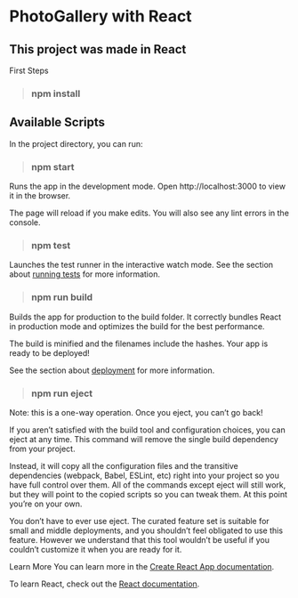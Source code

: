 # PhotoGallery with React

## This project was made in React

First Steps
> ### npm install

## Available Scripts
In the project directory, you can run:

> ### npm start
Runs the app in the development mode.
Open http://localhost:3000 to view it in the browser.

The page will reload if you make edits.
You will also see any lint errors in the console.

> ### npm test
Launches the test runner in the interactive watch mode.
See the section about <a href="https://create-react-app.dev/docs/running-tests/">running tests</a> for more information.

> ### npm run build
Builds the app for production to the build folder.
It correctly bundles React in production mode and optimizes the build for the best performance.

The build is minified and the filenames include the hashes.
Your app is ready to be deployed!

See the section about <a href="https://create-react-app.dev/docs/deployment/">deployment</a> for more information.

> ### npm run eject
Note: this is a one-way operation. Once you eject, you can’t go back!

If you aren’t satisfied with the build tool and configuration choices, you can eject at any time. This command will remove the single build dependency from your project.

Instead, it will copy all the configuration files and the transitive dependencies (webpack, Babel, ESLint, etc) right into your project so you have full control over them. All of the commands except eject will still work, but they will point to the copied scripts so you can tweak them. At this point you’re on your own.

You don’t have to ever use eject. The curated feature set is suitable for small and middle deployments, and you shouldn’t feel obligated to use this feature. However we understand that this tool wouldn’t be useful if you couldn’t customize it when you are ready for it.

Learn More
You can learn more in the <a href="https://create-react-app.dev/docs/getting-started/">Create React App documentation</a>.

To learn React, check out the <a href="https://reactjs.org/">React documentation</a>.
